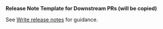 <!--
Complete the self-review checklist to help speed up the review process: https://googlecloudplatform.github.io/magic-modules/contribute/review-pr/

If your PR is still work in progress, please create it in draft mode.

Put a description of what this PR is for here, along with any references to issues that this resolves or contributes to.
For example: Fixes https://github.com/hashicorp/terraform-provider-google/issues/ISSUE_ID
-->

**Release Note Template for Downstream PRs (will be copied)**

See [Write release notes](https://googlecloudplatform.github.io/magic-modules/contribute/release-notes/) for guidance.

```release-note:REPLACEME

```
